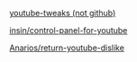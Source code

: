 [youtube-tweaks (not github)](https://chromewebstore.google.com/detail/youtube-tweaks/oeakphpfoaeggagmgphfejmfjbhjfhhh/reviews)

[insin/control-panel-for-youtube](https://github.com/insin/control-panel-for-youtube/)

[Anarios/return-youtube-dislike](https://github.com/Anarios/return-youtube-dislike)